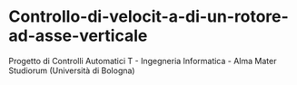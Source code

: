 # Controllo-di-velocit-a-di-un-rotore-ad-asse-verticale
Progetto di Controlli Automatici T - Ingegneria Informatica - Alma Mater Studiorum (Università di Bologna)
